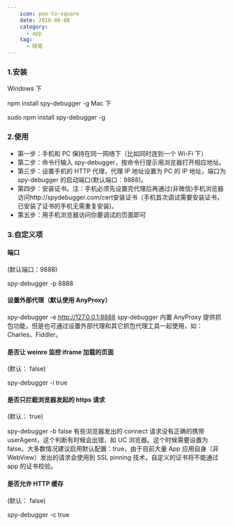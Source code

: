 ```yaml
---
    icon: pen-to-square
    date: 2018-08-08
    category:
      - app
    tag:
      - 随笔
---
```


### 1.安装

Windows 下

npm install spy-debugger -g
Mac 下

sudo npm install spy-debugger -g

### 2.使用

- 第一步：手机和 PC 保持在同一网络下（比如同时连到一个 Wi-Fi 下）
- 第二步：命令行输入 spy-debugger，按命令行提示用浏览器打开相应地址。
- 第三步：设置手机的 HTTP 代理，代理 IP 地址设置为 PC 的 IP 地址，端口为 spy-debugger 的启动端口(默认端口：9888)。
- 第四步：安装证书。注：手机必须先设置完代理后再通过(非微信)手机浏览器访问http://spydebugger.com/cert安装证书（手机首次调试需要安装证书，已安装了证书的手机无需重复安装)。
- 第五步：用手机浏览器访问你要调试的页面即可

### 3.自定义项

#### 端口

(默认端口：9888)

spy-debugger -p 8888

#### 设置外部代理（默认使用 AnyProxy）

spy-debugger -e http://127.0.0.1:8888
spy-debugger 内置 AnyProxy 提供抓包功能，但是也可通过设置外部代理和其它抓包代理工具一起使用，如：Charles、Fiddler。

#### 是否让 weinre 监控 iframe 加载的页面

(默认： false)

spy-debugger -i true

#### 是否只拦截浏览器发起的 https 请求

(默认： true)

spy-debugger -b false
有些浏览器发出的 connect 请求没有正确的携带 userAgent，这个判断有时候会出错，如 UC 浏览器。这个时候需要设置为 false。大多数情况建议启用默认配置：true，由于目前大量 App 应用自身（非 WebView）发出的请求会使用到 SSL pinning 技术，自定义的证书将不能通过 app 的证书校验。

#### 是否允许 HTTP 缓存

(默认： false)

spy-debugger -c true
